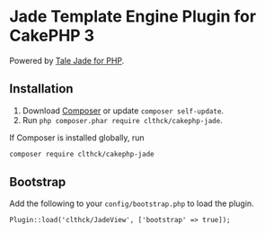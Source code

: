 # Jade Template Engine Plugin for CakePHP 3

Powered by [Tale Jade for PHP](https://github.com/Talesoft/tale-jade).

## Installation

1. Download [Composer](http://getcomposer.org/doc/00-intro.md) or update `composer self-update`.
2. Run `php composer.phar require clthck/cakephp-jade`.

If Composer is installed globally, run
```bash
composer require clthck/cakephp-jade
```

## Bootstrap

Add the following to your `config/bootstrap.php` to load the plugin.

	Plugin::load('clthck/JadeView', ['bootstrap' => true]);

